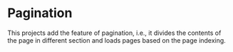 # Pagination
This projects add the feature of pagination, i.e., it divides the contents of the page in different section and loads pages based on the page indexing.
